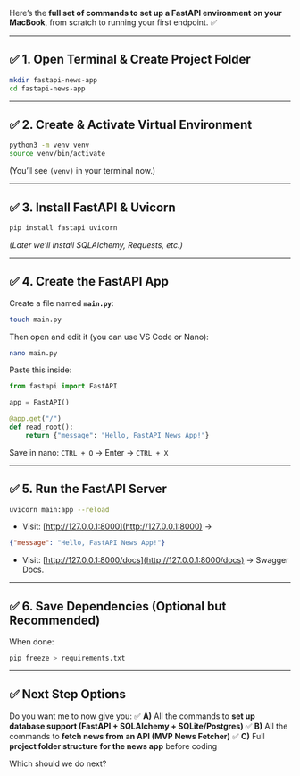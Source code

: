 Here’s the **full set of commands to set up a FastAPI environment on your MacBook**, from scratch to running your first endpoint. ✅

---

## ✅ **1. Open Terminal & Create Project Folder**

```bash
mkdir fastapi-news-app
cd fastapi-news-app
```

---

## ✅ **2. Create & Activate Virtual Environment**

```bash
python3 -m venv venv
source venv/bin/activate
```

(You’ll see `(venv)` in your terminal now.)

---

## ✅ **3. Install FastAPI & Uvicorn**

```bash
pip install fastapi uvicorn
```

*(Later we’ll install SQLAlchemy, Requests, etc.)*

---

## ✅ **4. Create the FastAPI App**

Create a file named **`main.py`**:

```bash
touch main.py
```

Then open and edit it (you can use VS Code or Nano):

```bash
nano main.py
```

Paste this inside:

```python
from fastapi import FastAPI

app = FastAPI()

@app.get("/")
def read_root():
    return {"message": "Hello, FastAPI News App!"}
```

Save in nano:
`CTRL + O` → Enter → `CTRL + X`

---

## ✅ **5. Run the FastAPI Server**

```bash
uvicorn main:app --reload
```

* Visit: [http://127.0.0.1:8000](http://127.0.0.1:8000) →

```json
{"message": "Hello, FastAPI News App!"}
```

* Visit: [http://127.0.0.1:8000/docs](http://127.0.0.1:8000/docs) → Swagger Docs.

---

## ✅ **6. Save Dependencies (Optional but Recommended)**

When done:

```bash
pip freeze > requirements.txt
```

---

## ✅ **Next Step Options**

Do you want me to now give you:
✅ **A)** All the commands to **set up database support (FastAPI + SQLAlchemy + SQLite/Postgres)**
✅ **B)** All the commands to **fetch news from an API (MVP News Fetcher)**
✅ **C)** Full **project folder structure for the news app** before coding

Which should we do next?

